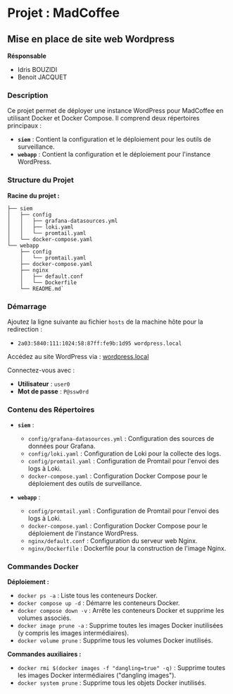 # Projet : MadCoffee

## Mise en place de site web Wordpress

**Résponsable**
- Idris BOUZIDI
- Benoit JACQUET

### Description

Ce projet permet de déployer une instance WordPress pour MadCoffee en utilisant Docker et Docker Compose. Il comprend deux répertoires principaux :

-   **`siem`** : Contient la configuration et le déploiement pour les outils de surveillance.
-   **`webapp`** : Contient la configuration et le déploiement pour l'instance WordPress.

### Structure du Projet

**Racine du projet :**
~~~
├── siem
│   ├── config
│   │   ├── grafana-datasources.yml
│   │   ├── loki.yaml
│   │   └── promtail.yaml
│   └── docker-compose.yaml
└── webapp
    ├── config
    │   └── promtail.yaml
    ├── docker-compose.yaml
    ├── nginx
    │   ├── default.conf
    │   └── Dockerfile
    └── README.md` 
~~~
### Démarrage

Ajoutez la ligne suivante au fichier `hosts` de la machine hôte pour la redirection :

-   `2a03:5840:111:1024:58:87ff:fe9b:1d95 wordpress.local`

Accédez au site WordPress via : [wordpress.local](http://wordpress.local/)

Connectez-vous avec :

-   **Utilisateur** : `user0`
-   **Mot de passe** : `P@ssw0rd`

### Contenu des Répertoires

-   **`siem`** :
    
    -   `config/grafana-datasources.yml` : Configuration des sources de données pour Grafana.
    -   `config/loki.yaml` : Configuration de Loki pour la collecte des logs.
    -   `config/promtail.yaml` : Configuration de Promtail pour l'envoi des logs à Loki.
    -   `docker-compose.yaml` : Configuration Docker Compose pour le déploiement des outils de surveillance.
-   **`webapp`** :
    
    -   `config/promtail.yaml` : Configuration de Promtail pour l'envoi des logs à Loki.
    -   `docker-compose.yaml` : Configuration Docker Compose pour le déploiement de l'instance WordPress.
    -   `nginx/default.conf` : Configuration du serveur web Nginx.
    -   `nginx/Dockerfile` : Dockerfile pour la construction de l'image Nginx.

### Commandes Docker

**Déploiement :**

-   `docker ps -a` : Liste tous les conteneurs Docker.
-   `docker compose up -d` : Démarre les conteneurs Docker.
-   `docker compose down -v` : Arrête les conteneurs Docker et supprime les volumes associés.
-   `docker image prune -a` : Supprime toutes les images Docker inutilisées (y compris les images intermédiaires).
-   `docker volume prune` : Supprime tous les volumes Docker inutilisés.

**Commandes auxiliaires :**

-   `docker rmi $(docker images -f "dangling=true" -q)` : Supprime toutes les images Docker intermédiaires ("dangling images").
-   `docker system prune` : Supprime tous les objets Docker inutilisés.
